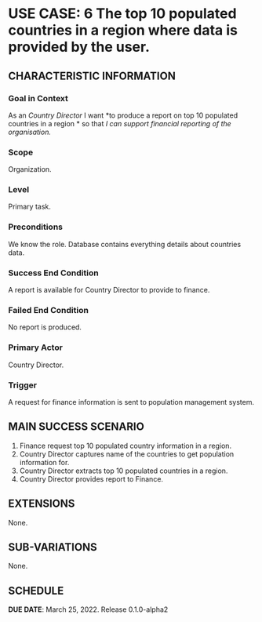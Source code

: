 # USE CASE: 6 The top 10 populated countries in a region where data is provided by the user.
## CHARACTERISTIC INFORMATION

### Goal in Context

As an *Country Director* I want *to produce a report on top 10 populated countries in a region * so that *I can support financial reporting of the organisation.*

### Scope

Organization.

### Level

Primary task.

### Preconditions

We know the role.  Database contains everything details about countries data.

### Success End Condition

A report is available for Country Director to provide to finance.

### Failed End Condition

No report is produced.

### Primary Actor

Country Director.

### Trigger

A request for finance information is sent to population management system.

## MAIN SUCCESS SCENARIO

1. Finance request top 10 populated country information in a region.
2. Country Director captures name of the countries to get population information for.
3. Country Director extracts top 10 populated countries in a region.
4. Country Director provides report to Finance.

## EXTENSIONS

None.

## SUB-VARIATIONS

None.

## SCHEDULE

**DUE DATE**: March 25, 2022. Release 0.1.0-alpha2
